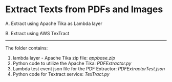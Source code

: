 # Extract Texts from PDFs and Images


A. Extract using Apache Tika as Lambda layer

B. Extract using AWS TexTract

---

The folder contains:

1. lambda layer - Apache Tika zip file: *appbase.zip*
2. Python code to utilize the Apache Tika: *PDFExtractor.py*
3. Lambda test event json file for the PDF Extractor: *PDFExtractorTest.json*
4. Python code for Textract service: *TexTract.py*
